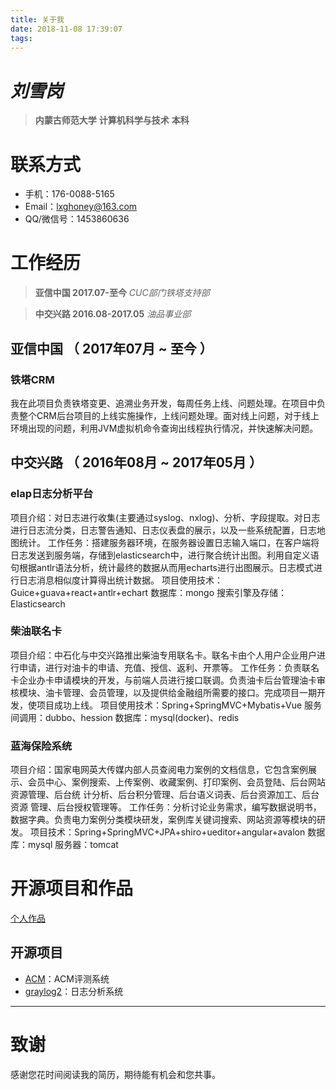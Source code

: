 ```yaml
---
title: 关于我
date: 2018-11-08 17:39:07
tags:
---
```

# *刘雪岗*
> **内蒙古师范大学**   **计算机科学与技术** **本科**
# 联系方式

- 手机：176-0088-5165
- Email：lxghoney@163.com
- QQ/微信号：1453860636

# 工作经历
> **亚信中国 2017.07-至今**
> *CUC部门铁塔支持部*

> **中交兴路 2016.08-2017.05**
> *油品事业部*

## 亚信中国 （ 2017年07月 ~ 至今 ）

### 铁塔CRM 
我在此项目负责铁塔变更、追溯业务开发，每周任务上线、问题处理。在项目中负责整个CRM后台项目的上线实施操作，上线问题处理。面对线上问题，对于线上环境出现的问题，利用JVM虚拟机命令查询出线程执行情况，并快速解决问题。

## 中交兴路 （ 2016年08月 ~ 2017年05月 ）

### elap日志分析平台 
项目介绍：对日志进行收集(主要通过syslog、nxlog)、分析、字段提取。对日志进行日志流分类，日志警告通知、日志仪表盘的展示，以及一些系统配置，日志地图统计。 
工作任务：搭建服务器环境，在服务器设置日志输入端口，在客户端将日志发送到服务端，存储到elasticsearch中，进行聚合统计出图。利用自定义语句根据antlr语法分析，统计最终的数据从而用echarts进行出图展示。日志模式进行日志消息相似度计算得出统计数据。 
项目使用技术：Guice+guava+react+antlr+echart 
数据库：mongo 
搜索引擎及存储：Elasticsearch

### 柴油联名卡
项目介绍：中石化与中交兴路推出柴油专用联名卡。联名卡由个人用户企业用户进行申请，进行对油卡的申请、充值、授信、返利、开票等。 
工作任务：负责联名卡企业办卡申请模块的开发，与前端人员进行接口联调。负责油卡后台管理油卡审核模块、油卡管理、会员管理，以及提供给金融组所需要的接口。完成项目一期开发，使项目成功上线。 
项目使用技术：Spring+SpringMVC+Mybatis+Vue 
服务间调用：dubbo、hession 
数据库：mysql(docker)、redis 

### 蓝海保险系统 
项目介绍：国家电网英大传媒内部人员查阅电力案例的文档信息，它包含案例展示、会员中心、案例搜索、上传案例、收藏案例、打印案例、会员登陆、后台网站资源管理、后台统 计分析、后台积分管理、后台语义词表、后台资源加工、后台资源 管理、后台授权管理等。 
工作任务：分析讨论业务需求，编写数据说明书，数据字典。负责电力案例分类模块研发，案例库关键词搜索、网站资源等模块的研发。 项目技术：Spring+SpringMVC+JPA+shiro+ueditor+angular+avalon 数据库：mysql 服务器：tomcat 
  
# 开源项目和作品
[个人作品](http://liuxuegang.top)

## 开源项目
  - [ACM](https://github.com/MyGraduationDesign/acm)：ACM评测系统
  - [graylog2](https://github.com/openHappy/graylog2-server)：日志分析系统
---      
# 致谢
感谢您花时间阅读我的简历，期待能有机会和您共事。